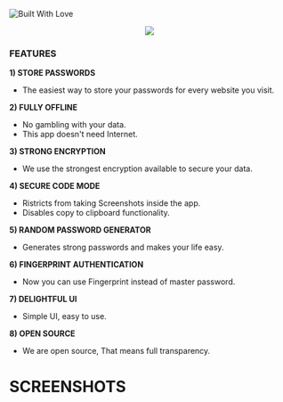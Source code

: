 <p align="left">
  <a><img title="Built With Love" src="https://forthebadge.com/images/badges/built-with-love.svg" ></a>
 </p>
 <p align="center">
  <img src="https://github.com/suryaviyyapu/ViyP/blob/master/app/src/main/ic_launcher-playstore.png">  
</p>

### FEATURES
**1) STORE PASSWORDS**
- The easiest way to store your passwords for every website you visit.

**2) FULLY OFFLINE**
- No gambling with your data.
- This app doesn't need Internet.

**3) STRONG ENCRYPTION**
- We use the strongest encryption available to secure your data.

**4) SECURE CODE MODE**
- Ristricts from taking Screenshots inside the app.
- Disables copy to clipboard functionality.

**5) RANDOM PASSWORD GENERATOR**
- Generates strong passwords and makes your life easy.

**6) FINGERPRINT AUTHENTICATION**
- Now you can use Fingerprint instead of master password.

**7) DELIGHTFUL UI**
- Simple UI, easy to use.

**8) OPEN SOURCE**
- We are open source, That means full transparency.

# SCREENSHOTS
